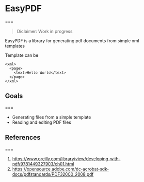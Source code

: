 # EasyPDF
===

> Diclaimer: Work in progress

EasyPDF is a library for generating pdf
documents from simple xml templates

Template can be
```
<xml>
  <page>
    <text>Hello World</text>
  </page>
</xml>
```

## Goals
===
- Generating files from a simple template
- Reading and editing PDF files

## References
===

1. https://www.oreilly.com/library/view/developing-with-pdf/9781449327903/ch01.html
2. https://opensource.adobe.com/dc-acrobat-sdk-docs/pdfstandards/PDF32000_2008.pdf